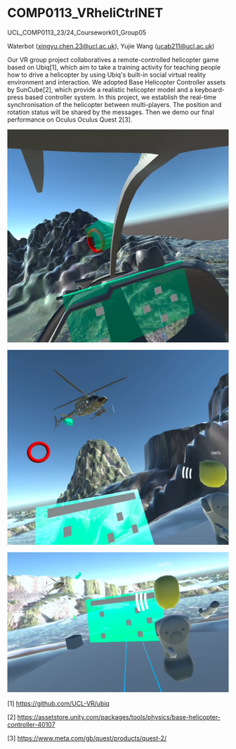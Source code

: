 # COMP0113_VRheliCtrlNET

UCL_COMP0113_23/24_Coursework01_Group05

Waterbot (xingyu.chen.23@ucl.ac.uk), Yujie Wang (ucab211@ucl.ac.uk)

Our VR group project collaboratives a remote-controlled helicopter game based on Ubiq[1], which aim to take a training activity for teaching people how to drive a helicopter by using Ubiq's built-in social virtual reality environment and interaction. We adopted Base Helicopter Controller assets by SunCube[2], which provide a realistic helicopter model and a keyboard-press based controller system. In this project, we establish the real-time synchronisation of the helicopter between multi-players. The position and rotation status will be shared by the messages. Then we demo our final performance on Oculus Oculus Quest 2[3].

![image](https://github.com/Cybercal/COMP0113_VRheliCtrlNET/blob/main/Logs/VRheliCtrlNET00.png)

![image](https://github.com/Cybercal/COMP0113_VRheliCtrlNET/blob/main/Logs/VRheliCtrlNET01.png)

![image](https://github.com/Cybercal/COMP0113_VRheliCtrlNET/blob/main/Logs/VRheliCtrlNET02.png)

[1] https://github.com/UCL-VR/ubiq

[2] https://assetstore.unity.com/packages/tools/physics/base-helicopter-controller-40107

[3] https://www.meta.com/gb/quest/products/quest-2/
